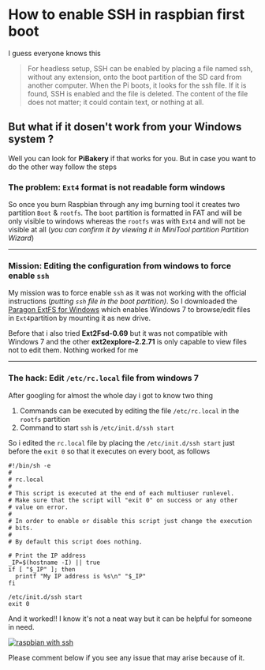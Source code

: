 # How to enable SSH in raspbian first boot

I guess everyone knows this
> For headless setup, SSH can be enabled by placing a file named ssh, without any extension, onto the boot partition of the SD card from another computer. When the Pi boots, it looks for the ssh file. If it is found, SSH is enabled and the file is deleted. The content of the file does not matter; it could contain text, or nothing at all.

## But what if it dosen't work from your Windows system ?

Well you can look for **PiBakery** if that works for you. But in case you want to do the other way follow the steps


### The problem: `Ext4` format is not readable form windows

So once you burn Raspbian through any img burning tool it creates two partition `Boot` & `rootfs`. The `boot` partition is formatted in FAT and will be only visible to windows whereas the `rootfs` was with `Ext4` and will not be visible at all (*you can confirm it by viewing it in MiniTool partition Partition Wizard*)

---

### Mission: Editing the configuration from windows to force enable `ssh`

My mission was to force enable `ssh` as it was not working with the official instructions (*putting `ssh` file in the boot partition)*. So I downloaded the [Paragon ExtFS for Windows][1] which enables Windows 7 to browse/edit files in  `Ext4`partition by mounting it as new drive. 

Before that i also tried **Ext2Fsd-0.69** but it was not compatible with Windows 7 and the other **ext2explore-2.2.71** is only capable to view files not to edit them. Nothing worked for me

---

### The hack: Edit `/etc/rc.local` file from windows 7

After googling for almost the whole day i got to know two thing 

 1. Commands can be executed by editing the file `/etc/rc.local` in the `rootfs` partition
 2. Command to start `ssh` is `/etc/init.d/ssh start`

So i edited the `rc.local` file by placing the `/etc/init.d/ssh start` just before the `exit 0` so that it executes on every boot, as follows 

    #!/bin/sh -e
    #
    # rc.local
    #
    # This script is executed at the end of each multiuser runlevel.
    # Make sure that the script will "exit 0" on success or any other
    # value on error.
    #
    # In order to enable or disable this script just change the execution
    # bits.
    #
    # By default this script does nothing.
    
    # Print the IP address
    _IP=$(hostname -I) || true
    if [ "$_IP" ]; then
      printf "My IP address is %s\n" "$_IP"
    fi
    
    /etc/init.d/ssh start
    exit 0

And it worked!! I know it's not a neat way but it can be helpful for someone in need.

 [![raspbian with ssh][2]][2] 


  [1]: https://www.paragon-software.com/home/extfs-windows/
  [2]: https://i.stack.imgur.com/xAlSL.jpg
Please comment below if you see any issue that may arise because of it.
